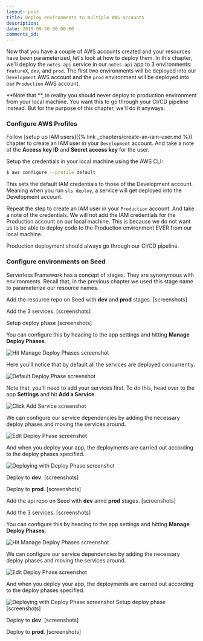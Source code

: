 ```yaml
---
layout: post
title: Deploy environments to multiple AWS accounts
description: 
date: 2019-09-30 00:00:00
comments_id: 
---
```


Now that you have a couple of AWS accounts created and your resources have been parameterized, let's look at how to deploy them. In this chapter, we'll deploy the `notes-api` service in our `notes-api` app to 3 environments: `featureX`, `dev`, and `prod`. The first two environments will be deployed into our `Development` AWS account and the `prod` environment will be deployed into our `Production` AWS account.

**Note that **, in reality you should never deploy to production environment from your local machine. You want this to go through your CI/CD pipeline instead. But for the purpose of this chapter, we'll do it anyways.

### Configure AWS Profiles

Follow [setup up IAM users]({% link _chapters/create-an-iam-user.md %}) chapter to create an IAM user in your `Development` account. And take a note of the **Access key ID** and **Secret access key** for the user.

Setup the credentials in your local machine using the AWS CLI:

``` bash
$ aws configure --profile default
```

This sets the default IAM credentials to those of the Development account. Meaning when you run `sls deploy`, a service will get deployed into the Development account.

Repeat the step to create an IAM user in your `Production` account. And take a note of the credentials. We will not add the IAM credentials for the Production account on our local machine. This is because we do not want us to be able to deploy code to the Production environment EVER from our local machine.

Production deployment should always go through our CI/CD pipeline.

### Configure environments on Seed

Serverless Framework has a concept of stages. They are synonymous with environments. Recall that, in the previous chapter we used this stage name to parameterize our resource names. 

Add the resource repo on Seed with **dev** and **prod** stages.
[screenshots]

Add the 3 services.
[screenshots]

Setup deploy phase
[screenshots]

You can configure this by heading to the app settings and hitting **Manage Deploy Phases**.

![Hit Manage Deploy Phases screenshot](/assets/mono-repo/hit-manage-deploy-phases.png)

Here you'll notice that by default all the services are deployed concurrently.

![Default Deploy Phase screenshot](/assets/mono-repo/default-deploy-phase.png)

Note that, you'll need to add your services first. To do this, head over to the app **Settings** and hit **Add a Service**.

![Click Add Service screenshot](/assets/mono-repo/click-add-service.png)

We can configure our service dependencies by adding the necessary deploy phases and moving the services around.

![Edit Deploy Phase screenshot](/assets/mono-repo/edit-deploy-phase.png)

And when you deploy your app, the deployments are carried out according to the deploy phases specified.

![Deploying with Deploy Phase screenshot](/assets/mono-repo/deploying-with-deploy-phase.png)

Deploy to **dev**.
[screenshots]

Deploy to **prod**.
[screenshots]


Add the api repo on Seed with **dev** annd **prod** stages.
[screenshots]

Add the 3 services.
[screenshots]

You can configure this by heading to the app settings and hitting **Manage Deploy Phases**.

![Hit Manage Deploy Phases screenshot](/assets/mono-repo/hit-manage-deploy-phases.png)

We can configure our service dependencies by adding the necessary deploy phases and moving the services around.

![Edit Deploy Phase screenshot](/assets/mono-repo/edit-deploy-phase.png)

And when you deploy your app, the deployments are carried out according to the deploy phases specified.

![Deploying with Deploy Phase screenshot](/assets/mono-repo/deploying-with-deploy-phase.png)
Setup deploy phase
[screenshots]

Deploy to **dev**.
[screenshots]

Deploy to **prod**.
[screenshots]

